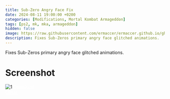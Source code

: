 ```yaml
---
title: Sub-Zero Angry Face Fix
date: 2024-08-11 19:00:00 +0200
categories: [Modifications, Mortal Kombat Armageddon]
tags: [ps2, mk, mka, armageddon]   
hidden: false
image: https://raw.githubusercontent.com/ermaccer/ermaccer.github.io/gh-pages/assets/mods/mka/angry_sub/1.jpg
description: Fixes Sub-Zeros primary angry face glitched animations.
---
```


Fixes Sub-Zeros primary angry face glitched animations.

# Screenshot
<img class="img-fluid mx-auto" alt="1" src="{% link assets/mods/mka/angry_sub/1.jpg %}">


<a class="btn btn-block btn-dark bg-dark text-gray btn-lg" style="color: white;" href="https://mega.nz/file/0NByySQJ#-hl2xd8cQd7sTOe9aAAvW4RIgpa8jhmnu8V74OBbIbU" role="button">
<i class="fas fa-download"></i>
Download
</a>
<br>
<a class="btn btn-block btn-dark bg-dark text-gray btn-lg" style="color: white;" href="https://ermaccer.github.io/posts/how-to-install-mk-ps2-mods/" role="button">
<i class="fas fa-cog"></i>
Guide
</a>


